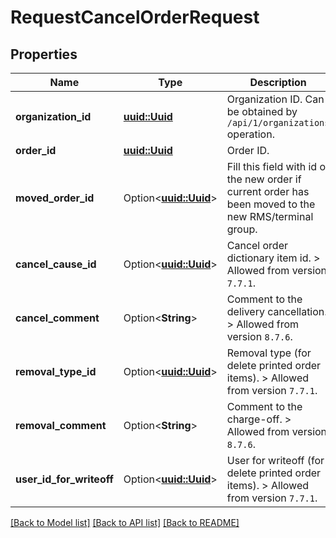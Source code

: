 # RequestCancelOrderRequest

## Properties

Name | Type | Description | Notes
------------ | ------------- | ------------- | -------------
**organization_id** | [**uuid::Uuid**](uuid::Uuid.md) | Organization ID.                Can be obtained by `/api/1/organizations` operation. | 
**order_id** | [**uuid::Uuid**](uuid::Uuid.md) | Order ID. | 
**moved_order_id** | Option<[**uuid::Uuid**](uuid::Uuid.md)> | Fill this field with id of the new order if current order has been moved to the new RMS/terminal group. | [optional]
**cancel_cause_id** | Option<[**uuid::Uuid**](uuid::Uuid.md)> | Cancel order dictionary item id.   > Allowed from version `7.7.1`. | [optional]
**cancel_comment** | Option<**String**> | Comment to the delivery cancellation.   > Allowed from version `8.7.6`. | [optional]
**removal_type_id** | Option<[**uuid::Uuid**](uuid::Uuid.md)> | Removal type (for delete printed order items).   > Allowed from version `7.7.1`. | [optional]
**removal_comment** | Option<**String**> | Comment to the charge-off.   > Allowed from version `8.7.6`. | [optional]
**user_id_for_writeoff** | Option<[**uuid::Uuid**](uuid::Uuid.md)> | User for writeoff (for delete printed order items).   > Allowed from version `7.7.1`. | [optional]

[[Back to Model list]](../README.md#documentation-for-models) [[Back to API list]](../README.md#documentation-for-api-endpoints) [[Back to README]](../README.md)


